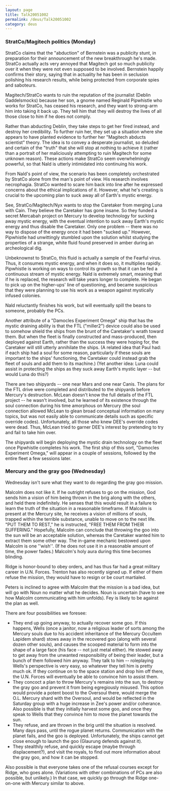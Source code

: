 ```yaml
---
layout: page
title: Talk20051002
permalink: /deus/Talk20051002
category: deus
---
```

### StratCo/Magitech politics (Monday)

StratCo claims that the &quot;abduction&quot; of Bernstein was a publicity stunt, in preparation for their announcement of the new breakthrough he's made. StratCo actually acts very annoyed that Magitech got so much publicity over it when they were not even supposed to be involved. Bernstein happily confirms their story, saying that in actuality he has been in seclusion polishing his research results, while being protected from corporate spies and saboteurs.

Magitech/StratCo wants to ruin the reputation of the journalist (Deblin Gaddelsmocks) because her son, a gnome named Reginald Pipwhistle who works for StratCo, has ceased his research, and they want to strong-arm him into taking it back up. They tell him that they will destroy the lives of all those close to him if he does not comply.

Rather than abducting Deblin, they take steps to get her fired instead, and destroy her credibility. To further ruin her, they set up a situation where she appears to have planted evidence to further her &quot;Magitech abducts scientist&quot; theory. The idea is to convey a desperate journalist, so deluded and certain of the &quot;truth&quot; that she will stop at nothing to achieve it (rather than a portrait of her maliciously attempting to ruin Magitech for some unknown reason). These actions make StratCo seem overwhelmingly powerful, so that Nald is utterly intimidated into continuing his work.

From Nald's point of view, the scenario has been completely orchestrated by StratCo alone from the man's point of view. His research involves necrophagia. StratCo wanted to scare him back into line after he expressed concerns about the ethical implications of it. However, what he's creating is crucial to the upcoming plan to suck away all of Earth's mystic energy.

See, StratCo/Magitech/Nyx wants to stop the Caretaker from merging Luna with Cain. They believe the Caretaker has gone insane. So they funded a secret Mercabah project on Mercury to develop technology for sucking away mystic energy, with the eventual intention to suck away Earth's mystic energy and thus disable the Caretaker. Only one problem -- there was no way to dispose of the energy once it had been &quot;sucked up.&quot; However, Pipwhistle had unwittingly stumbled upon the solution whilst studying the properties of a strange, white fluid found preserved in amber during an archeological dig.

Unbeknownst to StratCo, this fluid is actually a sample of the Fearful virus. Thus, it consumes mystic energy, and when it does so, it multiplies rapidly. Pipwhistle is working on ways to control its growth so that it can be fed a continuous stream of mystic energy. Nald is extremely smart, meaning that if he is replaced, the research will take years longer to complete. He began to pick up on the higher-ups' line of questioning, and became suspicious that they were planning to use his work as a weapon against mystically infused colonies.

Nald reluctantly finishes his work, but will eventually spill the beans to someone, probably the PCs.

Another attribute of a &quot;Damocles Experiment Omega&quot; ship that has the mystic draining ability is that the FTL (&quot;miller2&quot;) device could also be used to somehow shield the ships from the brunt of the Caretaker's wrath toward them. But when the fleet is finally constructed and mass-produced, then deployed against Earth, rather than the success they were hoping for, the Caretaker will still utterly annihilate the ships. (A related idea that Paul had: if each ship had a soul for some reason, particularly if these souls are important to the ships' functioning, the Caretaker could instead grab the fleet of souls and add them to its machine.) (Yet another idea: Luna could assist in protecting the ships as they suck away Earth's mystic layer -- but would Luna do this?)

There are two shipyards -- one near Mars and one near Canis. The plans for the FTL drive were completed and distributed to the shipyards before Mercury's destruction. McLean doesn't know the full details of the FTL project -- he wasn't involved, but he learned of its existence through the soul connection during his time amorphous on Mercury (the soul connection allowed McLean to glean broad conceptual information on many topics, but was not easily able to communicate details such as specific override codes). Unfortunately, all those who knew DEE's override codes were dead. Thus, McLean tried to garner DEE's interest by pretending to try and fail to take him over.

The shipyards will begin deploying the mystic drain technology on the fleet once Pipwhistle completes his work. The first ship of this sort, &quot;Damocles Experiment Omega,&quot; will appear in a couple of sessions, followed by the entire fleet a few sessions later.


### Mercury and the gray goo (Wednesday)

Wednesday isn't sure what they want to do regarding the gray goo mission.

Malcolm does not like it. If he outright refuses to go on the mission, God sends him a vision of him being thrown in the brig along with the others, and held there indefinitely. He senses that this would result in a failure to learn the truth of the situation in a reasonable timeframe. If Malcolm is present at the Mercury site, he receives a vision of millions of souls, trapped within the terrible substance, unable to move on to the next life. &quot;PUT THEM TO REST,&quot; he is instructed, &quot;FREE THEM FROM THEIR SUFFERING.&quot; Hopefully, Malcolm can conclude that throwing the goo into the sun will be an acceptable solution, whereas the Caretaker wanted him to extract them some other way. The in-game mechanic bestowed upon Malcolm is one ''wish''. (If he does not use it in a reasonable amount of time, the power fades.) Malcolm's holy aura during this time becomes blinding.

Ridge is honor-bound to obey orders, and has thus far had a great military career in U.N. Forces. Trenton has also recently signed up. If either of them refuse the mission, they would have to resign or be court martialed.

Peters is inclined to agree with Malcolm that the mission is a bad idea, but will go with Noun no matter what he decides. Noun is uncertain (have to see how Malcolm communicating with him unfolds). Fey is likely to be against the plan as well.

There are four possibilities we foresee:
* They end up going anyway, to actually recover some goo. If this happens, Wells (once a janitor, now a religious leader of sorts among the Mercury souls due to his accident inheritance of the Mercury Occultem Lapidem shard) stows away in the recovered goo (along with several dozen other souls), and causes the scooped material to form into the shape of a large face (his face -- not just metal either). He stowed away to get away from the unwanted responsibility of being their leader, but a bunch of them followed him anyway. They talk to him -- roleplaying Wells's perspective is very easy, so whatever they tell him is pretty much ok. If they continue on to the space station and drop him off there, the U.N. Forces will eventually be able to convince him to assist them.
* They concoct a plan to throw Mercury's remains into the sun, to destroy the gray goo and prevent it from being egregiously misused. This option would provide a potent boost to the Oversoul there, would merge the O.L. Mercury shard with the Oversoul, and would be reflected in the Saturday group with a huge increase in Zee's power and/or coherance. Also possible is that they initially harvest some goo, and once they speak to Wells that they convince him to move the planet towards the sun.
* They refuse, and are thrown in the brig until the situation is resolved. Many days pass, until the rogue planet returns. Communication with the planet fails, and the goo is deployed. Unfortunately, the ships cannot get close enough to launch the goo (Glaurung defends against it).
* They stealthily refuse, and quickly escape (maybe through displacement?), and visit the royals, to find out more information about the gray goo, and how it can be stopped.

Also possible is that everyone takes one of the refusal courses except for Ridge, who goes alone. (Variations with other combinations of PCs are also possible, but unlikely.) In that case, we quickly go through the Ridge one-on-one with Mercury similar to above.


